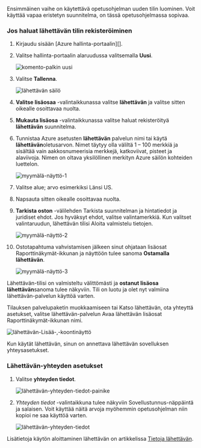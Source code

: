Ensimmäinen vaihe on käytettävä opetusohjelman uuden tilin luominen. Voit käyttää vapaa eristetyn suunnitelma, on tässä opetusohjelmassa sopivaa.

### <a name="to-sign-up-for-a-pusher-account"></a>Jos haluat lähettävän tilin rekisteröiminen

1. Kirjaudu sisään [Azure hallinta-portaalin][].

2. Valitse hallinta-portaalin alaruudussa valitsemalla **Uusi**.

    ![komento-palkin uusi][command-bar-new]

3. Valitse **Tallenna**.

    ![lähettävän säilö][pusher-store]

4. **Valitse lisäosaa** -valintaikkunassa valitse **lähettävän** ja valitse sitten oikealle osoittavaa nuolta.

5. **Mukauta lisäosa** -valintaikkunassa valitse haluat rekisteröityä **lähettävän** suunnitelma.

6. Tunnistaa Azure asetusten **lähettävän** palvelun nimi tai käytä **lähettävän**oletusarvon. Nimet täytyy olla väliltä 1 – 100 merkkiä ja sisältää vain aakkosnumeerisia merkkejä, katkoviivat, pisteet ja alaviivoja. Nimen on oltava yksilöllinen merkityn Azure säilön kohteiden luettelon.

    ![myymälä-näyttö-1][store-screen-1]

8. Valitse alue; arvo esimerkiksi Länsi US. 

9. Napsauta sitten oikealle osoittavaa nuolta.

10. **Tarkista oston** -välilehden Tarkista suunnitelman ja hintatiedot ja juridiset ehdot. Jos hyväksyt ehdot, valitse valintamerkkiä. Kun valitset valintaruudun, lähettävän tilisi Aloita valmistelu tietojen. 

    ![myymälä-näyttö-2][store-screen-2]

11. Ostotapahtuma vahvistamisen jälkeen sinut ohjataan lisäosat Raporttinäkymät-ikkunan ja näyttöön tulee sanoma **Ostamalla lähettävän**.

    ![myymälä-näyttö-3][store-screen-3]

Lähettävän-tilisi on valmisteltu välittömästi ja **ostanut lisäosa lähettävän**sanoma tulee näkyviin. Tili on luotu ja olet nyt valmiina lähettävän-palvelun käyttöä varten.

Tilauksen palvelupaketin muokkaamiseen tai Katso lähettävän, ota yhteyttä asetukset, valitse lähettävän-palvelun Avaa lähettävän lisäosat Raporttinäkymät-ikkunan nimi.

![lähettävän-Lisää-,-koontinäyttö][pusher-add-on-dashboard]
    
Kun käytät lähettävän, sinun on annettava lähettävän sovelluksen yhteysasetukset.

### <a name="to-find-your-pusher-connection-settings"></a>Lähettävän-yhteyden asetukset ###

1. Valitse **yhteyden tiedot**.

    ![lähettävän-yhteyden-tiedot-painike][pusher-connection-info-button]

2. *Yhteyden tiedot* -valintaikkuna tulee näkyviin Sovellustunnus-näppäintä ja salaisen. Voit käyttää näitä arvoja myöhemmin opetusohjelman niin kopioi ne saa käyttöä varten.

    ![lähettävän-yhteyden-tiedot][pusher-connection-info]

Lisätietoja käytön aloittaminen lähettävän on artikkelissa [Tietoja lähettävän][].

<!--images-->

[command-bar-new]: ./media/pusher-sign-up/1-command-bar-new.png
[pusher-store]: ./media/pusher-sign-up/2-pusher-store.png
[store-screen-1]: ./media/pusher-sign-up/3-pusher-store-screen-1.png
[store-screen-2]: ./media/pusher-sign-up/4-pusher-store-screen-2.png
[store-screen-3]: ./media/pusher-sign-up/5-pusher-store-screen-3.png
[pusher-add-on-dashboard]: ./media/pusher-sign-up/6-pusher-add-on-dashboard.png
[pusher-connection-info-button]: ./media/pusher-sign-up/7-pusher-connection-info-button.png
[pusher-connection-info]: ./media/pusher-sign-up/8-pusher-connection-info.png

<!--Links-->

[Azure hallinta-portaalissa]: https://manage.windowsazure.com
[Tietoja lähettävän]: http://pusher.com/docs

